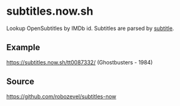 # subtitles.now.sh
Lookup OpenSubtitles by IMDb id. Subtitles are parsed by [subtitle](https://www.npmjs.com/package/subtitle).

## Example
https://subtitles.now.sh/tt0087332/ (Ghostbusters - 1984)

## Source
https://github.com/robozevel/subtitles-now